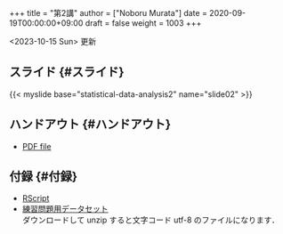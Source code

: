 +++
title = "第2講"
author = ["Noboru Murata"]
date = 2020-09-19T00:00:00+09:00
draft = false
weight = 1003
+++

<span class="timestamp-wrapper"><span class="timestamp">&lt;2023-10-15 Sun&gt; </span></span> 更新


## スライド {#スライド}

{{< myslide base="statistical-data-analysis2" name="slide02" >}}


## ハンドアウト {#ハンドアウト}

-   [PDF file](https://noboru-murata.github.io/statistical-data-analysis2/pdfs/slide02.pdf)


## 付録 {#付録}

-   [RScript](https://noboru-murata.github.io/statistical-data-analysis2/code/slide02.R)
-   [練習問題用データセット](https://noboru-murata.github.io/statistical-data-analysis2/data/data02.zip) <br />
    ダウンロードして unzip すると文字コード utf-8 のファイルになります．

